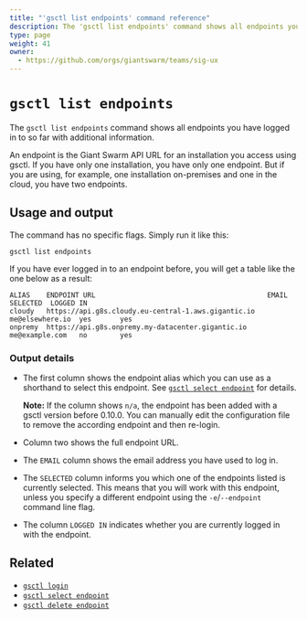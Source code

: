 ```yaml
---
title: "'gsctl list endpoints' command reference"
description: The 'gsctl list endpoints' command shows all endpoints you have logged in to so far and tells you which one is currently selected.
type: page
weight: 41
owner:
  - https://github.com/orgs/giantswarm/teams/sig-ux
---
```


# `gsctl list endpoints`

The `gsctl list endpoints` command shows all endpoints you have logged in to so far with additional information.

An endpoint is the Giant Swarm API URL for an installation you access using gsctl.
If you have only one installation, you have only one endpoint.
But if you are using, for example, one installation on-premises and one in the cloud, you have two endpoints.

## Usage and output

The command has no specific flags. Simply run it like this:

```nohighlight
gsctl list endpoints
```

If you have ever logged in to an endpoint before, you will get a table like the one below as a result:

```nohighlight
ALIAS    ENDPOINT URL                                          EMAIL            SELECTED  LOGGED IN
cloudy   https://api.g8s.cloudy.eu-central-1.aws.gigantic.io   me@elsewhere.io  yes       yes
onpremy  https://api.g8s.onpremy.my-datacenter.gigantic.io     me@example.com   no        yes
```

### Output details

- The first column shows the endpoint alias which you can use as a shorthand to
  select this endpoint. See [`gsctl select endpoint`](../select-endpoint/#alias)
  for details.

  **Note:** If the column shows `n/a`, the endpoint has been added with a
  gsctl version before 0.10.0. You can manually edit the configuration file to
  remove the according endpoint and then re-login.

- Column two shows the full endpoint URL.

- The `EMAIL` column shows the email address you have used to log in.

- The `SELECTED` column informs you which one of the endpoints listed is
  currently selected. This means that you will work with this endpoint, unless
  you specify a different endpoint using the `-e`/`--endpoint` command line
  flag.

- The column `LOGGED IN` indicates whether you are currently logged in with the
  endpoint.

## Related

- [`gsctl login`](../login/)
- [`gsctl select endpoint`](../select-endpoint/)
- [`gsctl delete endpoint`](../delete-endpoint/)

